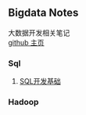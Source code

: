 ## Bigdata Notes

大数据开发相关笔记 <br/>
[github 主页](https://gleiyu.github.io/note/)
### Sql
1. [SQL开发基础](docs/sql/SQL开发基础.md)
### Hadoop
